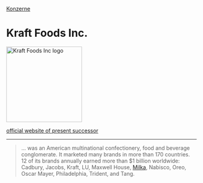 [Konzerne](../konzerne.html)   

# Kraft Foods Inc.

<img src="https://upload.wikimedia.org/wikipedia/commons/thumb/f/fd/Kraft_logo.svg/1920px-Kraft_logo.svg.png" height="200" alt="Kraft Foods Inc logo">

[official website of present successor](http://www.kraftheinzcompany.com/)

---

>... was an American multinational confectionery, food and beverage conglomerate. It marketed many brands in more than 170 countries. 12 of its brands annually earned more than $1 billion worldwide: Cadbury, Jacobs, Kraft, LU, Maxwell House, [Milka](../marken/milka.html), Nabisco, Oreo, Oscar Mayer, Philadelphia, Trident, and Tang.
